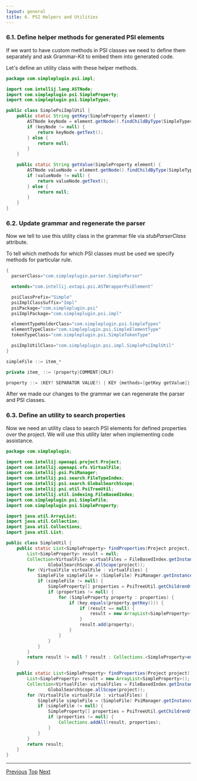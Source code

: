 ```yaml
---
layout: general
title: 6. PSI Helpers and Utilities
---
```



### 6.1. Define helper methods for generated PSI elements

If we want to have custom methods in PSI classes we need to define them separately and ask Grammar-Kit to embed them into generated code.

Let's define an utility class with these helper methods.

```java
package com.simpleplugin.psi.impl;

import com.intellij.lang.ASTNode;
import com.simpleplugin.psi.SimpleProperty;
import com.simpleplugin.psi.SimpleTypes;

public class SimplePsiImplUtil {
    public static String getKey(SimpleProperty element) {
        ASTNode keyNode = element.getNode().findChildByType(SimpleTypes.KEY);
        if (keyNode != null) {
            return keyNode.getText();
        } else {
            return null;
        }
    }

    public static String getValue(SimpleProperty element) {
        ASTNode valueNode = element.getNode().findChildByType(SimpleTypes.VALUE);
        if (valueNode != null) {
            return valueNode.getText();
        } else {
            return null;
        }
    }
}
```

### 6.2. Update grammar and regenerate the parser

Now we tell to use this utility class in the grammar file via *stubParserClass* attribute.

To tell which methods for which PSI classes must be used we specify methods for particular rule.

```java
{
  parserClass="com.simpleplugin.parser.SimpleParser"

  extends="com.intellij.extapi.psi.ASTWrapperPsiElement"

  psiClassPrefix="Simple"
  psiImplClassSuffix="Impl"
  psiPackage="com.simpleplugin.psi"
  psiImplPackage="com.simpleplugin.psi.impl"

  elementTypeHolderClass="com.simpleplugin.psi.SimpleTypes"
  elementTypeClass="com.simpleplugin.psi.SimpleElementType"
  tokenTypeClass="com.simpleplugin.psi.SimpleTokenType"

  psiImplUtilClass="com.simpleplugin.psi.impl.SimplePsiImplUtil"
}

simpleFile ::= item_*

private item_ ::= (property|COMMENT|CRLF)

property ::= (KEY? SEPARATOR VALUE?) | KEY {methods=[getKey getValue]}
```

After we made our changes to the grammar we can regenerate the parser and PSI classes.

### 6.3. Define an utility to search properties

Now we need an utility class to search PSI elements for defined properties over the project.
We will use this utility later when implementing code assistance.

```java
package com.simpleplugin;

import com.intellij.openapi.project.Project;
import com.intellij.openapi.vfs.VirtualFile;
import com.intellij.psi.PsiManager;
import com.intellij.psi.search.FileTypeIndex;
import com.intellij.psi.search.GlobalSearchScope;
import com.intellij.psi.util.PsiTreeUtil;
import com.intellij.util.indexing.FileBasedIndex;
import com.simpleplugin.psi.SimpleFile;
import com.simpleplugin.psi.SimpleProperty;

import java.util.ArrayList;
import java.util.Collection;
import java.util.Collections;
import java.util.List;

public class SimpleUtil {
    public static List<SimpleProperty> findProperties(Project project, String key) {
        List<SimpleProperty> result = null;
        Collection<VirtualFile> virtualFiles = FileBasedIndex.getInstance().getContainingFiles(FileTypeIndex.NAME, SimpleFileType.INSTANCE,
                GlobalSearchScope.allScope(project));
        for (VirtualFile virtualFile : virtualFiles) {
            SimpleFile simpleFile = (SimpleFile) PsiManager.getInstance(project).findFile(virtualFile);
            if (simpleFile != null) {
                SimpleProperty[] properties = PsiTreeUtil.getChildrenOfType(simpleFile, SimpleProperty.class);
                if (properties != null) {
                    for (SimpleProperty property : properties) {
                        if (key.equals(property.getKey())) {
                            if (result == null) {
                                result = new ArrayList<SimpleProperty>();
                            }
                            result.add(property);
                        }
                    }
                }
            }
        }
        return result != null ? result : Collections.<SimpleProperty>emptyList();
    }

    public static List<SimpleProperty> findProperties(Project project) {
        List<SimpleProperty> result = new ArrayList<SimpleProperty>();
        Collection<VirtualFile> virtualFiles = FileBasedIndex.getInstance().getContainingFiles(FileTypeIndex.NAME, SimpleFileType.INSTANCE,
                GlobalSearchScope.allScope(project));
        for (VirtualFile virtualFile : virtualFiles) {
            SimpleFile simpleFile = (SimpleFile) PsiManager.getInstance(project).findFile(virtualFile);
            if (simpleFile != null) {
                SimpleProperty[] properties = PsiTreeUtil.getChildrenOfType(simpleFile, SimpleProperty.class);
                if (properties != null) {
                    Collections.addAll(result, properties);
                }
            }
        }
        return result;
    }
}
```

----------------
[Previous](syntax_highlighter_and_color_settings_page.html)
[Top](../custom_language_support_tutorial.html)
[Next](annotator.html)

